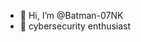 - 👋 Hi, I’m @Batman-07NK
- 👀 cybersecurity enthusiast

<!---
Batman-07NK/Batman-07NK is a ✨ special ✨ repository because its `README.md` (this file) appears on your GitHub profile.
You can click the Preview link to take a look at your changes.
--->
